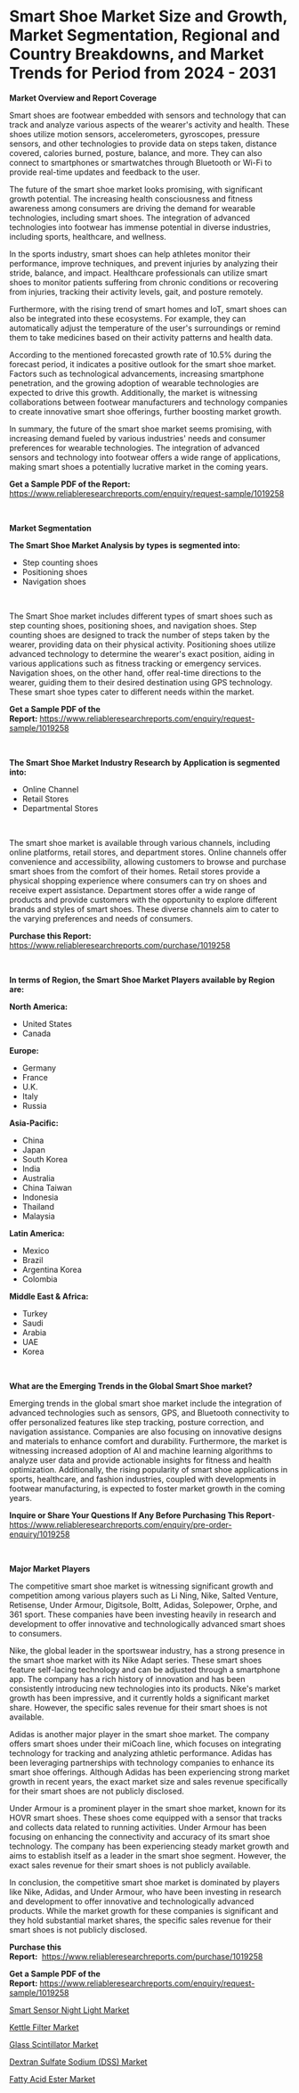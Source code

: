 <p><h1>Smart Shoe Market Size and Growth, Market Segmentation, Regional and Country Breakdowns, and Market Trends for Period from 2024 -  2031</h1></p><p><strong>Market Overview and Report Coverage</strong></p>
<p><p>Smart shoes are footwear embedded with sensors and technology that can track and analyze various aspects of the wearer's activity and health. These shoes utilize motion sensors, accelerometers, gyroscopes, pressure sensors, and other technologies to provide data on steps taken, distance covered, calories burned, posture, balance, and more. They can also connect to smartphones or smartwatches through Bluetooth or Wi-Fi to provide real-time updates and feedback to the user.</p><p>The future of the smart shoe market looks promising, with significant growth potential. The increasing health consciousness and fitness awareness among consumers are driving the demand for wearable technologies, including smart shoes. The integration of advanced technologies into footwear has immense potential in diverse industries, including sports, healthcare, and wellness.</p><p>In the sports industry, smart shoes can help athletes monitor their performance, improve techniques, and prevent injuries by analyzing their stride, balance, and impact. Healthcare professionals can utilize smart shoes to monitor patients suffering from chronic conditions or recovering from injuries, tracking their activity levels, gait, and posture remotely.</p><p>Furthermore, with the rising trend of smart homes and IoT, smart shoes can also be integrated into these ecosystems. For example, they can automatically adjust the temperature of the user's surroundings or remind them to take medicines based on their activity patterns and health data.</p><p>According to the mentioned forecasted growth rate of 10.5% during the forecast period, it indicates a positive outlook for the smart shoe market. Factors such as technological advancements, increasing smartphone penetration, and the growing adoption of wearable technologies are expected to drive this growth. Additionally, the market is witnessing collaborations between footwear manufacturers and technology companies to create innovative smart shoe offerings, further boosting market growth.</p><p>In summary, the future of the smart shoe market seems promising, with increasing demand fueled by various industries' needs and consumer preferences for wearable technologies. The integration of advanced sensors and technology into footwear offers a wide range of applications, making smart shoes a potentially lucrative market in the coming years.</p></p>
<p><strong>Get a Sample PDF of the Report:</strong> <a href="https://www.reliableresearchreports.com/enquiry/request-sample/1019258">https://www.reliableresearchreports.com/enquiry/request-sample/1019258</a></p>
<p>&nbsp;</p>
<p><strong>Market Segmentation</strong></p>
<p><strong>The Smart Shoe Market Analysis by types is segmented into:</strong></p>
<p><ul><li>Step counting shoes</li><li>Positioning shoes</li><li>Navigation shoes</li></ul></p>
<p>&nbsp;</p>
<p><p>The Smart Shoe market includes different types of smart shoes such as step counting shoes, positioning shoes, and navigation shoes. Step counting shoes are designed to track the number of steps taken by the wearer, providing data on their physical activity. Positioning shoes utilize advanced technology to determine the wearer's exact position, aiding in various applications such as fitness tracking or emergency services. Navigation shoes, on the other hand, offer real-time directions to the wearer, guiding them to their desired destination using GPS technology. These smart shoe types cater to different needs within the market.</p></p>
<p><strong>Get a Sample PDF of the Report:</strong>&nbsp;<a href="https://www.reliableresearchreports.com/enquiry/request-sample/1019258">https://www.reliableresearchreports.com/enquiry/request-sample/1019258</a></p>
<p>&nbsp;</p>
<p><strong>The Smart Shoe Market Industry Research by Application is segmented into:</strong></p>
<p><ul><li>Online Channel</li><li>Retail Stores</li><li>Departmental Stores</li></ul></p>
<p>&nbsp;</p>
<p><p>The smart shoe market is available through various channels, including online platforms, retail stores, and department stores. Online channels offer convenience and accessibility, allowing customers to browse and purchase smart shoes from the comfort of their homes. Retail stores provide a physical shopping experience where consumers can try on shoes and receive expert assistance. Department stores offer a wide range of products and provide customers with the opportunity to explore different brands and styles of smart shoes. These diverse channels aim to cater to the varying preferences and needs of consumers.</p></p>
<p><strong>Purchase this Report:</strong>&nbsp; <a href="https://www.reliableresearchreports.com/purchase/1019258">https://www.reliableresearchreports.com/purchase/1019258</a></p>
<p>&nbsp;</p>
<p><strong>In terms of Region, the Smart Shoe Market Players available by Region are:</strong></p>
<p>
    <p> <strong> North America: </strong>
        <ul>
            <li>United States</li>
            <li>Canada</li>
        </ul>
        </p> 
    <p> <strong> Europe: </strong>
        <ul>
            <li>Germany</li>
            <li>France</li>
            <li>U.K.</li>
            <li>Italy</li>
            <li>Russia</li>
        </ul>
        </p> 
    <p> <strong> Asia-Pacific: </strong>
        <ul>
            <li>China</li>
            <li>Japan</li>
            <li>South Korea</li>
            <li>India</li>
            <li>Australia</li>
            <li>China Taiwan</li>
            <li>Indonesia</li>
            <li>Thailand</li>
            <li>Malaysia</li>
        </ul>
        </p> 
    <p> <strong> Latin America: </strong>
        <ul>
            <li>Mexico</li>
            <li>Brazil</li>
            <li>Argentina Korea</li>
            <li>Colombia</li>
        </ul>
        </p> 
    <p> <strong> Middle East & Africa: </strong>
        <ul>
            <li>Turkey</li>
            <li>Saudi</li>
            <li>Arabia</li>
            <li>UAE</li>
            <li>Korea</li>
        </ul>
    </p>
    </p>
<p>&nbsp;</p>
<p><strong>What are the Emerging Trends in the Global Smart Shoe market?</strong></p>
<p><p>Emerging trends in the global smart shoe market include the integration of advanced technologies such as sensors, GPS, and Bluetooth connectivity to offer personalized features like step tracking, posture correction, and navigation assistance. Companies are also focusing on innovative designs and materials to enhance comfort and durability. Furthermore, the market is witnessing increased adoption of AI and machine learning algorithms to analyze user data and provide actionable insights for fitness and health optimization. Additionally, the rising popularity of smart shoe applications in sports, healthcare, and fashion industries, coupled with developments in footwear manufacturing, is expected to foster market growth in the coming years.</p></p>
<p><strong>Inquire or Share Your Questions If Any Before Purchasing This Report</strong>- <a href="https://www.reliableresearchreports.com/enquiry/pre-order-enquiry/1019258">https://www.reliableresearchreports.com/enquiry/pre-order-enquiry/1019258</a></p>
<p>&nbsp;</p>
<p><strong>Major Market Players</strong></p>
<p><p>The competitive smart shoe market is witnessing significant growth and competition among various players such as Li Ning, Nike, Salted Venture, Retisense, Under Armour, Digitsole, Boltt, Adidas, Solepower, Orphe, and 361 sport. These companies have been investing heavily in research and development to offer innovative and technologically advanced smart shoes to consumers.</p><p>Nike, the global leader in the sportswear industry, has a strong presence in the smart shoe market with its Nike Adapt series. These smart shoes feature self-lacing technology and can be adjusted through a smartphone app. The company has a rich history of innovation and has been consistently introducing new technologies into its products. Nike's market growth has been impressive, and it currently holds a significant market share. However, the specific sales revenue for their smart shoes is not available.</p><p>Adidas is another major player in the smart shoe market. The company offers smart shoes under their miCoach line, which focuses on integrating technology for tracking and analyzing athletic performance. Adidas has been leveraging partnerships with technology companies to enhance its smart shoe offerings. Although Adidas has been experiencing strong market growth in recent years, the exact market size and sales revenue specifically for their smart shoes are not publicly disclosed.</p><p>Under Armour is a prominent player in the smart shoe market, known for its HOVR smart shoes. These shoes come equipped with a sensor that tracks and collects data related to running activities. Under Armour has been focusing on enhancing the connectivity and accuracy of its smart shoe technology. The company has been experiencing steady market growth and aims to establish itself as a leader in the smart shoe segment. However, the exact sales revenue for their smart shoes is not publicly available.</p><p>In conclusion, the competitive smart shoe market is dominated by players like Nike, Adidas, and Under Armour, who have been investing in research and development to offer innovative and technologically advanced products. While the market growth for these companies is significant and they hold substantial market shares, the specific sales revenue for their smart shoes is not publicly disclosed.</p></p>
<p><strong>Purchase this Report:</strong>&nbsp;&nbsp;<a href="https://www.reliableresearchreports.com/purchase/1019258">https://www.reliableresearchreports.com/purchase/1019258</a></p>
<p></p>
<p><strong>Get a Sample PDF of the Report:</strong>&nbsp;<a href="https://www.reliableresearchreports.com/enquiry/request-sample/1019258">https://www.reliableresearchreports.com/enquiry/request-sample/1019258</a></p>
<p><p><a href="https://github.com/santosh758595/Market-Research-Report-List-2/blob/main/smart-sensor-night-light-market.md">Smart Sensor Night Light Market</a></p><p><a href="https://github.com/Chiragrp26/Market-Research-Report-List-2/blob/main/kettle-filter-market.md">Kettle Filter Market</a></p><p><a href="https://www.linkedin.com/pulse/glass-scintillator-market-size-share-global-analysis-report-2gwae/">Glass Scintillator Market</a></p><p><a href="https://www.linkedin.com/pulse/dextran-sulfate-sodium-dss-market-insights-players-forecast-xycve/">Dextran Sulfate Sodium (DSS) Market</a></p><p><a href="https://www.linkedin.com/pulse/fatty-acid-ester-market-share-amp-new-trends-analysis-s3qne/">Fatty Acid Ester Market</a></p></p>